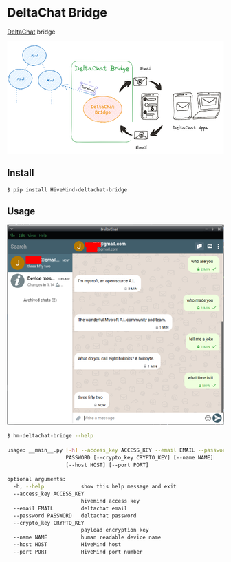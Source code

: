 # DeltaChat Bridge

[DeltaChat](https://delta.chat/en/) bridge 

![img_17.png](img_17.png)

## Install

```bash
$ pip install HiveMind-deltachat-bridge
```
## Usage

![img.png](https://github.com/JarbasHiveMind/HiveMind-deltachat-bridge/raw/master/img.png)

```bash
$ hm-deltachat-bridge --help

usage: __main__.py [-h] --access_key ACCESS_KEY --email EMAIL --password
                   PASSWORD [--crypto_key CRYPTO_KEY] [--name NAME]
                   [--host HOST] [--port PORT]

optional arguments:
  -h, --help            show this help message and exit
  --access_key ACCESS_KEY
                        hivemind access key
  --email EMAIL         deltachat email
  --password PASSWORD   deltachat password
  --crypto_key CRYPTO_KEY
                        payload encryption key
  --name NAME           human readable device name
  --host HOST           HiveMind host
  --port PORT           HiveMind port number
```

